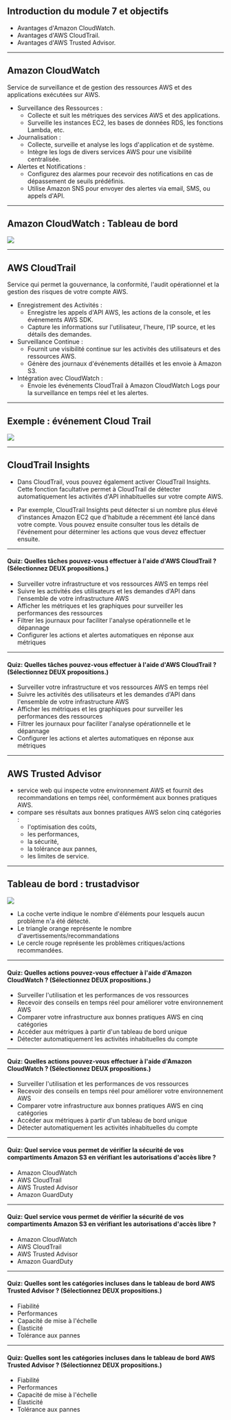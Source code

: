 ## Introduction du module 7 et objectifs

- Avantages d'Amazon CloudWatch.
- Avantages d'AWS CloudTrail.
- Avantages d'AWS Trusted Advisor.
---

## Amazon CloudWatch

Service de surveillance et de gestion des ressources AWS et des applications exécutées sur AWS.

- Surveillance des Ressources :
   - Collecte et suit les métriques des services AWS et des applications.
   - Surveille les instances EC2, les bases de données RDS, les fonctions Lambda, etc.
- Journalisation :
   - Collecte, surveille et analyse les logs d'application et de système.
   - Intègre les logs de divers services AWS pour une visibilité centralisée.
- Alertes et Notifications :
   - Configurez des alarmes pour recevoir des notifications en cas de dépassement de seuils prédéfinis.
   - Utilise Amazon SNS pour envoyer des alertes via email, SMS, ou appels d'API.
  
---

## Amazon CloudWatch : Tableau de bord

![](images/cloudwatch.png)<!-- .element height="80%" width="80%" -->

---

## AWS CloudTrail

Service qui permet la gouvernance, la conformité, l'audit opérationnel et la gestion des risques de votre compte AWS.

- Enregistrement des Activités :
   - Enregistre les appels d'API AWS, les actions de la console, et les événements AWS SDK.
   - Capture les informations sur l'utilisateur, l'heure, l'IP source, et les détails des demandes.
- Surveillance Continue :
   - Fournit une visibilité continue sur les activités des utilisateurs et des ressources AWS.
   - Génère des journaux d'événements détaillés et les envoie à Amazon S3.
- Intégration avec CloudWatch :
   - Envoie les événements CloudTrail à Amazon CloudWatch Logs pour la surveillance en temps réel et les alertes.

---

## Exemple : événement Cloud Trail

![](images/cloudtrail.png)<!-- .element height="80%" width="80%" -->

---

## CloudTrail Insights

- Dans CloudTrail, vous pouvez également activer CloudTrail Insights. Cette fonction facultative permet à CloudTrail de détecter automatiquement les activités d'API inhabituelles sur votre compte AWS. 

- Par exemple, CloudTrail Insights peut détecter si un nombre plus élevé d'instances Amazon EC2 que d'habitude a récemment été lancé dans votre compte. Vous pouvez ensuite consulter tous les détails de l'événement pour déterminer les actions que vous devez effectuer ensuite.

---

<!-- .slide: data-auto-animate -->
#### Quiz: Quelles tâches pouvez-vous effectuer à l'aide d'AWS CloudTrail ? (Sélectionnez DEUX propositions.) <!-- .element: style="color:#fd9731;" -->

- Surveiller votre infrastructure et vos ressources AWS en temps réel
- Suivre les activités des utilisateurs et les demandes d'API dans l'ensemble de votre infrastructure AWS
- Afficher les métriques et les graphiques pour surveiller les performances des ressources
- Filtrer les journaux pour faciliter l'analyse opérationnelle et le dépannage
- Configurer les actions et alertes automatiques en réponse aux métriques

---

<!-- .slide: data-auto-animate -->
#### Quiz: Quelles tâches pouvez-vous effectuer à l'aide d'AWS CloudTrail ? (Sélectionnez DEUX propositions.) <!-- .element: style="color:#fd9731;" -->

- Surveiller votre infrastructure et vos ressources AWS en temps réel
- Suivre les activités des utilisateurs et les demandes d'API dans l'ensemble de votre infrastructure AWS <!-- .element: style="color:#0de07d;" -->
- Afficher les métriques et les graphiques pour surveiller les performances des ressources
- Filtrer les journaux pour faciliter l'analyse opérationnelle et le dépannage <!-- .element: style="color:#0de07d;" -->
- Configurer les actions et alertes automatiques en réponse aux métriques

---

## AWS Trusted Advisor

- service web qui inspecte votre environnement AWS et fournit des recommandations en temps réel, conformément aux bonnes pratiques AWS.
- compare ses résultats aux bonnes pratiques AWS selon cinq catégories : 
   - l'optimisation des coûts, 
   - les performances, 
   - la sécurité, 
   - la tolérance aux pannes,
   - les limites de service.

---

## Tableau de bord : trustadvisor

![](images/trustadvisor.jpg)<!-- .element height="80%" width="80%" -->

- La coche verte indique le nombre d'éléments pour lesquels aucun problème n'a été détecté.
- Le triangle orange représente le nombre d'avertissements/recommandations
- Le cercle rouge représente les problèmes critiques/actions recommandées.

---

<!-- .slide: data-auto-animate -->
#### Quiz: Quelles actions pouvez-vous effectuer à l'aide d'Amazon CloudWatch ? (Sélectionnez DEUX propositions.) <!-- .element: style="color:#fd9731;" -->

- Surveiller l'utilisation et les performances de vos ressources
- Recevoir des conseils en temps réel pour améliorer votre environnement AWS
- Comparer votre infrastructure aux bonnes pratiques AWS en cinq catégories
- Accéder aux métriques à partir d'un tableau de bord unique
- Détecter automatiquement les activités inhabituelles du compte

---

<!-- .slide: data-auto-animate -->
#### Quiz: Quelles actions pouvez-vous effectuer à l'aide d'Amazon CloudWatch ? (Sélectionnez DEUX propositions.) <!-- .element: style="color:#fd9731;" -->

- Surveiller l'utilisation et les performances de vos ressources <!-- .element: style="color:#0de07d;" -->
- Recevoir des conseils en temps réel pour améliorer votre environnement AWS
- Comparer votre infrastructure aux bonnes pratiques AWS en cinq catégories
- Accéder aux métriques à partir d'un tableau de bord unique <!-- .element: style="color:#0de07d;" -->
- Détecter automatiquement les activités inhabituelles du compte

---

<!-- .slide: data-auto-animate -->
#### Quiz: Quel service vous permet de vérifier la sécurité de vos compartiments Amazon S3 en vérifiant les autorisations d'accès libre ? <!-- .element: style="color:#fd9731;" -->

- Amazon CloudWatch
- AWS CloudTrail
- AWS Trusted Advisor
- Amazon GuardDuty

---

<!-- .slide: data-auto-animate -->
#### Quiz: Quel service vous permet de vérifier la sécurité de vos compartiments Amazon S3 en vérifiant les autorisations d'accès libre ? <!-- .element: style="color:#fd9731;" -->

- Amazon CloudWatch
- AWS CloudTrail
- AWS Trusted Advisor <!-- .element: style="color:#0de07d;" -->
- Amazon GuardDuty

---

<!-- .slide: data-auto-animate -->
#### Quiz: Quelles sont les catégories incluses dans le tableau de bord AWS Trusted Advisor ? (Sélectionnez DEUX propositions.) <!-- .element: style="color:#fd9731;" -->

- Fiabilité
- Performances
- Capacité de mise à l'échelle
- Élasticité
- Tolérance aux pannes

---

<!-- .slide: data-auto-animate -->
#### Quiz: Quelles sont les catégories incluses dans le tableau de bord AWS Trusted Advisor ? (Sélectionnez DEUX propositions.) <!-- .element: style="color:#fd9731;" -->

- Fiabilité
- Performances <!-- .element: style="color:#0de07d;" -->
- Capacité de mise à l'échelle
- Élasticité
- Tolérance aux pannes <!-- .element: style="color:#0de07d;" -->


